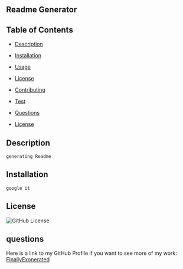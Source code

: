 
## Readme Generator

## Table of Contents

* [Description](#description)

* [Installation](#installation)

* [Usage](#usage)

* [License](#license)

* [Contributing](#contributing)

* [Test](#test)

* [Questions](#questions)



* [License](#license)


## Description
    generating Readme

## Installation
    google it

## License
![GitHub License](https://img.shields.io/badge/license-MIT-green.svg)

## questions
Here is a link to my GitHub Profile if you want to see more of my work: [FinallyExonerated](https://github.com/FinallyExonerated)


